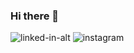 ### Hi there 👋

<!--
**sevdeakyildiz/sevdeakyildiz** is a ✨ _special_ ✨ repository because its `README.md` (this file) appears on your GitHub profile.

Here are some ideas to get you started:

- 🔭 I’m currently working on ...
- 🌱 I’m currently learning python and c#
- 👯 I’m looking to collaborate on ...
- 🤔 I’m looking for help with ...
- 💬 Ask me about linkedln and instagram
- 📫 How to reach me: ...
- 😄 Pronouns: ...
- ⚡ Fun fact: ...
-->
![linked-in-alt](https://user-images.githubusercontent.com/126963967/222908054-1ea67848-d028-46f9-a82d-574380e574b6.svg)
![instagram](https://user-images.githubusercontent.com/126963967/222908069-c2329418-fbe8-4615-a3c0-3685be26799c.svg)
